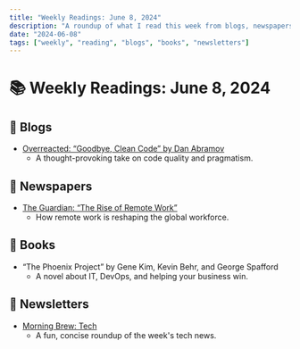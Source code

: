 ```yaml
---
title: "Weekly Readings: June 8, 2024"
description: "A roundup of what I read this week from blogs, newspapers, books, and newsletters."
date: "2024-06-08"
tags: ["weekly", "reading", "blogs", "books", "newsletters"]
---
```


# 📚 Weekly Readings: June 8, 2024

## 📝 Blogs
- [Overreacted: “Goodbye, Clean Code” by Dan Abramov](https://overreacted.io/goodbye-clean-code/)
  - A thought-provoking take on code quality and pragmatism.

## 📰 Newspapers
- [The Guardian: “The Rise of Remote Work”](https://www.theguardian.com/business/2024/jun/05/remote-work-rise)
  - How remote work is reshaping the global workforce.

## 📖 Books
- “The Phoenix Project” by Gene Kim, Kevin Behr, and George Spafford
  - A novel about IT, DevOps, and helping your business win.

## 📨 Newsletters
- [Morning Brew: Tech](https://www.morningbrew.com/tech)
  - A fun, concise roundup of the week's tech news.
